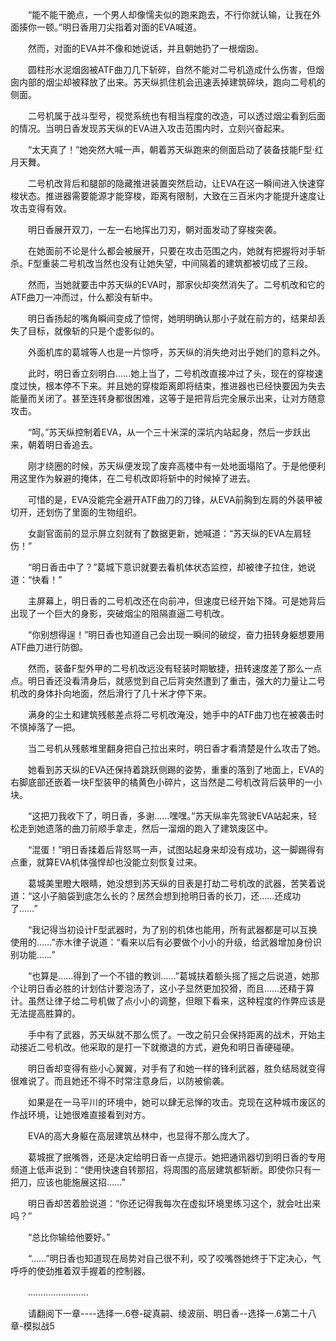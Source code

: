<div class="read-content j_readContent" id="">
                <p>　　“能不能干脆点，一个男人却像懦夫似的跑来跑去，不行你就认输，让我在外面揍你一顿。”明日香用刀尖指着对面的EVA喊道。<p>　　然而，对面的EVA并不像和她说话，并且朝她扔了一根烟囱。<p>　　圆柱形水泥烟囱被ATF曲刀几下斩碎，自然不能对二号机造成什么伤害，但烟囱内部的烟尘却被释放了出来。苏天纵抓住机会迅速丢掉建筑碎块，跑向二号机的侧面。<p>　　二号机属于战斗型号，视觉系统也有相当程度的改造，可以透过烟尘看到后面的情况。当明日香发现苏天纵的EVA进入攻击范围内时，立刻兴奋起来。<p>　　“太天真了！”她突然大喊一声，朝着苏天纵跑来的侧面启动了装备技能F型·红月天舞。<p>　　二号机改背后和腿部的隐藏推进装置突然启动，让EVA在这一瞬间进入快速穿梭状态。推进器需要能源才能穿梭，距离有限制，大致在三百米内才能提升速度让攻击变得有效。<p>　　明日香展开双刀，一左一右地挥出刀刃，朝对面发动了穿梭突袭。<p>　　在她面前不论是什么都会被展开，只要在攻击范围之内，她就有把握将对手斩杀。F型重装二号机改当然也没有让她失望，中间隔着的建筑都被切成了三段。<p>　　然而，当她就要击中苏天纵的EVA时，那家伙却突然消失了。二号机改和它的ATF曲刀一冲而过，什么都没有斩中。<p>　　明日香扬起的嘴角瞬间变成了惊愕，她明明确认那小子就在前方的，结果却丢失了目标，就像斩的只是个虚影似的。<p>　　外面机库的葛城等人也是一片惊呼，苏天纵的消失绝对出乎她们的意料之外。<p>　　此时，明日香立刻明白……她上当了，二号机改直接冲过了头，现在的穿梭速度过快，根本停不下来。并且她的穿梭距离即将结束，推进器也已经快要因为失去能量而关闭了。甚至连转身都很困难，这等于是把背后完全展示出来，让对方随意攻击。<p>　　“呵。”苏天纵控制着EVA，从一个三十米深的深坑内站起身，然后一步跃出来，朝着明日香追去。<p>　　刚才绕圈的时候，苏天纵便发现了废弃高楼中有一处地面塌陷了。于是他便利用这里作为躲避的掩体，在二号机改即将斩中的时候掉了进去。<p>　　可惜的是，EVA没能完全避开ATF曲刀的刀锋，从EVA前胸到左肩的外装甲被切开，还划伤了里面的生物组织。<p>　　女副官面前的显示屏立刻就有了数据更新，她喊道：“苏天纵的EVA左肩轻伤！”<p>　　“明日香击中了？”葛城下意识就要去看机体状态监控，却被律子拉住，她说道：“快看！”<p>　　主屏幕上，明日香的二号机改还在向前冲，但速度已经开始下降。可是她背后出现了一个巨大的身影，突破烟尘的阻隔直逼二号机改。<p>　　“你别想得逞！”明日香也知道自己会出现一瞬间的破绽，奋力扭转身躯想要用ATF曲刀进行防御。<p>　　然而，装备F型外甲的二号机改远没有轻装时期敏捷，扭转速度差了那么一点点。明日香还没看清身后，就感觉到自己后背突然遭到了重击，强大的力量让二号机改的身体扑向地面，然后滑行了几十米才停下来。<p>　　满身的尘土和建筑残骸差点将二号机改淹没，她手中的ATF曲刀也在被袭击时不慎掉落了一把。<p>　　当二号机从残骸堆里翻身把自己拉出来时，明日香才看清楚是什么攻击了她。<p>　　她看到苏天纵的EVA还保持着跳跃侧踢的姿势，重重的落到了地面上，EVA的右脚底部还嵌着一块F型装甲的橘黄色小碎片，这当然是二号机改背后装甲的一小块。<p>　　“这把刀我收下了，明日香，多谢……嘿嘿。”苏天纵率先驾驶EVA站起来，轻松走到她遗落的曲刀前顺手拿走，然后一溜烟的跑入了建筑废区中。<p>　　“混蛋！”明日香揉着后背怒骂一声，试图站起身来却没有成功，这一脚踢得有点重，就算EVA机体强悍却也没能立刻恢复过来。<p>　　葛城美里瞪大眼睛，她没想到苏天纵的目表是打劫二号机改的武器，苦笑着说道：“这小子脑袋到底怎么长的？居然会想到抢明日香的长刀，还……还成功了……”<p>　　“我记得当初设计F型武器时，为了别的机体也能用，所有武器都是可以互换使用的……”赤木律子说道：“看来以后有必要做个小小的升级，给武器增加身份识别功能……”<p>　　“也算是……得到了一个不错的教训……”葛城扶着额头摇了摇之后说道，她那个让明日香必胜的计划估计要泡汤了，这小子显然更加狡猾，而且……还精于算计。虽然让律子给二号机做了点小小的调整，但眼下看来，这种程度的作弊应该是无法提高胜算的。<p>　　手中有了武器，苏天纵就不那么慌了。一改之前只会保持距离的战术，开始主动接近二号机改。他采取的是打一下就撤退的方式，避免和明日香硬碰硬。<p>　　明日香却变得有些小心翼翼，对手有了和她一样的锋利武器，胜负结局就变得很难说了。而且她还不得不时常注意身后，以防被偷袭。<p>　　如果是在一马平川的环境中，她可以肆无忌惮的攻击。克现在这种城市废区的作战环境，让她很难直接看到对方。<p>　　EVA的高大身躯在高层建筑丛林中，也显得不那么庞大了。<p>　　葛城抿了抿嘴唇，还是决定给明日香一点提示。她把通讯器切到明日香的专用频道上低声说到：“使用快速自转那招，将周围的高层建筑都斩断。即使你只有一把刀，应该也能施展这招……”<p>　　明日香却苦着脸说道：“你还记得我每次在虚拟环境里练习这个，就会吐出来吗？”<p>　　“总比你输给他要好。”<p>　　“……”明日香也知道现在局势对自己很不利，咬了咬嘴唇她终于下定决心，气呼呼的使劲推着双手握着的控制器。<p>　　……………………<p>　　请翻阅下一章----选择一.6卷-碇真嗣、绫波丽、明日香--选择一.6第二十八章-模拟战5<p> 
            </div>